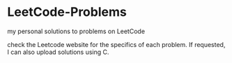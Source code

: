 # LeetCode-Problems
my personal solutions to problems on LeetCode

check the Leetcode website for the specifics of each problem.
If requested, I can also upload solutions using C.
